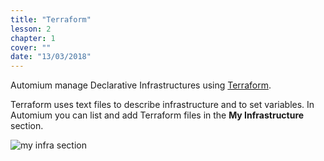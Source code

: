 ```yaml
---
title: "Terraform"
lesson: 2
chapter: 1
cover: ""
date: "13/03/2018"
---
```


Automium manage Declarative Infrastructures using [Terraform](www.terraform.io).

Terraform uses text files to describe infrastructure and to set variables. In Automium you can list and add Terraform files in the **My Infrastructure** section.

![my infra section](/images/myinfra.png "My Infrastructure")
